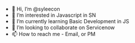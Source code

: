 - 👋 Hi, I’m @syleecon
- 👀 I’m interested in Javascript in SN
- 🌱 I’m currently learning Basic Development in JS
- 💞️ I’m looking to collaborate on Servicenow
- 📫 How to reach me - Email, or PM

<!---
syleecon/syleecon is a ✨ special ✨ repository because its `README.md` (this file) appears on your GitHub profile.
You can click the Preview link to take a look at your changes.
--->

